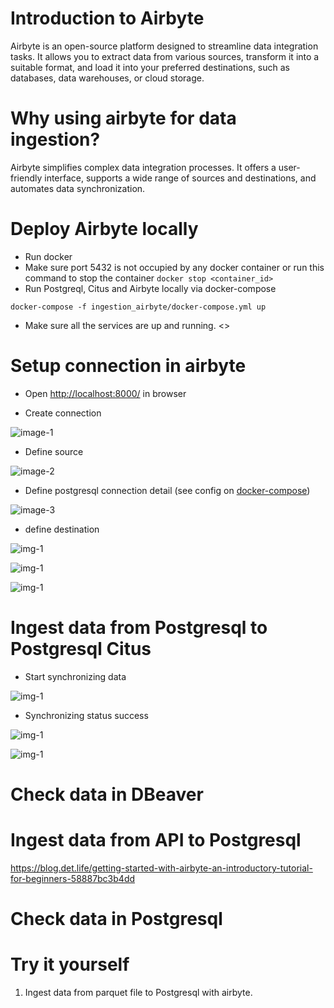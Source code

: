 # Introduction to Airbyte

Airbyte is an open-source platform designed to streamline data integration tasks. It allows you to extract data from various sources, transform it into a suitable format, and load it into your preferred destinations, such as databases, data warehouses, or cloud storage.

# Why using airbyte for data ingestion?

Airbyte simplifies complex data integration processes. It offers a user-friendly interface, supports a wide range of sources and destinations, and automates data synchronization.

# Deploy Airbyte locally

- Run docker
- Make sure port 5432 is not occupied by any docker container or run this command to stop the container `docker stop <container_id>` 
- Run Postgreql, Citus and Airbyte locally via docker-compose

```
docker-compose -f ingestion_airbyte/docker-compose.yml up
```
- Make sure all the services are up and running.
<<IMAGE>>

# Setup connection in airbyte

- Open [http://localhost:8000/](http://localhost:8000/) in browser 

- Create connection

![image-1](./img/ingestion_airbyte__create_connection.png)

- Define source 

![image-2](./img/ingestion_airbyte__define_source.png)

- Define postgresql connection detail (see config on [docker-compose](./ingestion_airbyte/docker-compose.yml))

![image-3](./img/ingestion_airbyte__define_source_detail.png)

- define destination

![img-1](./img/ingestion_airbyte__destination.png)

![img-1](./img/ingestion_airbyte__destination_config.png)

![img-1](./img/ingestion_airbyte__destination_configuration.png)

# Ingest data from Postgresql to Postgresql Citus

- Start synchronizing data

![img-1](./img/ingestion_airbyte__destination_configuration_sync.png)

- Synchronizing status success 

![img-1](./img/ingestion_airbyte__destination_configuration_sync_success.png)

![img-1](./img/ingestion_airbyte__destination_configuration_sync_success_2.png)

# Check data in DBeaver

# Ingest data from API to Postgresql

https://blog.det.life/getting-started-with-airbyte-an-introductory-tutorial-for-beginners-58887bc3b4dd

# Check data in Postgresql

# Try it yourself
1. Ingest data from parquet file to Postgresql with airbyte.